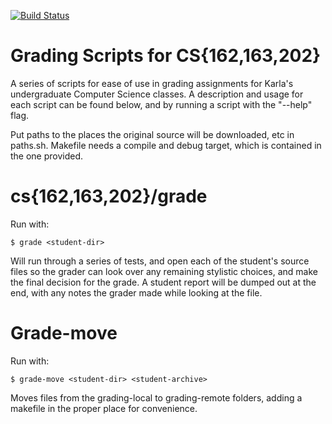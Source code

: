 [![Build Status](https://travis-ci.org/benjspriggs/grading.svg?branch=add-bats)](https://travis-ci.org/benjspriggs/grading)
# Grading Scripts for CS{162,163,202}
A series of scripts for ease of use in grading assignments for Karla's undergraduate Computer Science classes.
A description and usage for each script can be found below, and by running a script with the "--help" flag.

Put paths to the places the original source will be downloaded, etc in paths.sh. Makefile needs a compile and debug target, which is contained in the one provided.

# cs{162,163,202}/grade
Run with:
```
$ grade <student-dir>
```
Will run through a series of tests, and open each of the student's source files so the grader can look over any remaining stylistic choices, and make the final decision for the grade.
A student report will be dumped out at the end, with any notes the grader made while looking at the file.

# Grade-move
Run with:
```
$ grade-move <student-dir> <student-archive>
```
Moves files from the grading-local to grading-remote folders, adding a makefile in the proper place for convenience.
